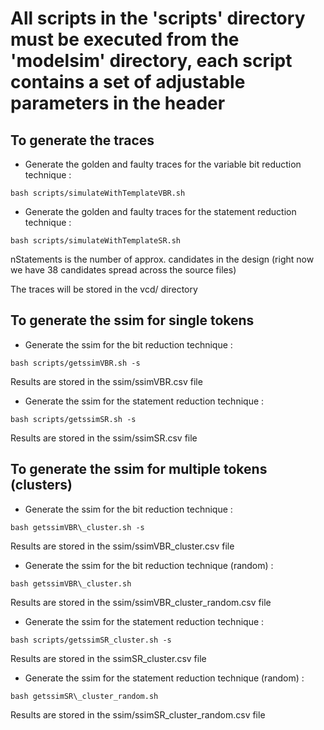 # All scripts in the 'scripts' directory must be executed from the 'modelsim' directory, each script contains a set of adjustable parameters in the header

## To generate the traces
* Generate the golden and faulty traces for the variable bit reduction technique :

```
bash scripts/simulateWithTemplateVBR.sh
```

* Generate the golden and faulty traces for the statement reduction technique :

```
bash scripts/simulateWithTemplateSR.sh
```

nStatements is the number of approx. candidates in the design (right now we have 38 candidates spread across the source files)

The traces will be stored in the vcd/ directory

## To generate the ssim for single tokens
* Generate the ssim for the bit reduction technique :

```
bash scripts/getssimVBR.sh -s
```

Results are stored in the ssim/ssimVBR.csv file

* Generate the ssim for the statement reduction technique :

```
bash scripts/getssimSR.sh -s
```

Results are stored in the ssim/ssimSR.csv file

## To generate the ssim for multiple tokens (clusters)
* Generate the ssim for the bit reduction technique :

```
bash getssimVBR\_cluster.sh -s
```

Results are stored in the ssim/ssimVBR\_cluster.csv file

* Generate the ssim for the bit reduction technique (random) :

```
bash getssimVBR\_cluster.sh
```

Results are stored in the ssim/ssimVBR\_cluster\_random.csv file

* Generate the ssim for the statement reduction technique :

```
bash scripts/getssimSR_cluster.sh -s
```

Results are stored in the ssimSR\_cluster.csv file

* Generate the ssim for the statement reduction technique (random) :

```
bash getssimSR\_cluster_random.sh
```

Results are stored in the ssim/ssimSR\_cluster\_random.csv file

